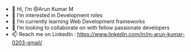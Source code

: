 - 👋 Hi, I’m @Arun Kumar M
- 👀 I’m interested in Development roles
- 🌱 I’m currently learning Web Development frameworks
- 💞️ I’m looking to collaborate on with fellow passionate developers
- 📫 Reach me on LinkedIn : https://www.linkedin.com/in/m-arun-kumar-0203-gmail/
<!---
ArunKumar235/ArunKumar235 is a ✨ special ✨ repository because its `README.md` (this file) appears on your GitHub profile.
You can click the Preview link to take a look at your changes.
--->
